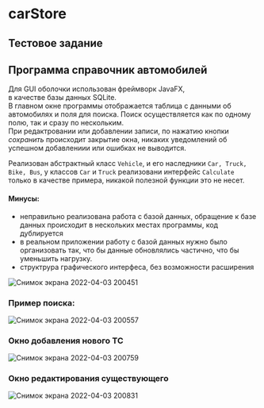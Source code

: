 # carStore
## Тестовое задание  
## Программа справочник автомобилей  
Для GUI оболочки использован фреймворк JavaFX,  
в качестве базы данных SQLite.  
В главном окне программы отображается таблица с данными об автомобилях и поля для поиска. Поиск осуществляется как по одному полю, так и сразу по нескольким.  
При редактровании или добавлении записи, по нажатию кнопки _сохранить_ происходит закрытие окна, никаких уведомлений об успешном добавлениии или ошибках не выводится.  
  
  Реализован абстрактный класс `Vehicle`, и его наследники `Car, Truck, Bike, Bus`, у классов `Car` и `Truck` реализовани интерфейс `Calculate` только в качестве примера, никакой полезной функции это не несет.  
  #### Минусы:  
  - неправильно реализована работа с базой данных, обращение к базе данных происходит в нескольких местах программы, код дублируется  
  - в реальном приложении работу с базой данных нужно было организовать так, что бы данные обновлялись частично, что бы уменьшить нагрузку.
  - структрура графического интерфеса, без возможности расширения

![Снимок экрана 2022-04-03 200451](https://user-images.githubusercontent.com/48630545/161443280-27294cfe-b0b0-4c4e-ab4e-bd33e0f8bbda.png)  
### Пример поиска:  
![Снимок экрана 2022-04-03 200557](https://user-images.githubusercontent.com/48630545/161443415-bbd8189c-8387-4b05-9cea-3840c3257a87.png)  
### Окно добавления нового ТС  
![Снимок экрана 2022-04-03 200759](https://user-images.githubusercontent.com/48630545/161443426-2934c70c-f1f8-48a5-9fb4-7203a672979d.png)  
### Окно редактирования существующего  
![Снимок экрана 2022-04-03 200831](https://user-images.githubusercontent.com/48630545/161443439-575b5f2e-beec-4d85-9925-15287180448a.png)  
